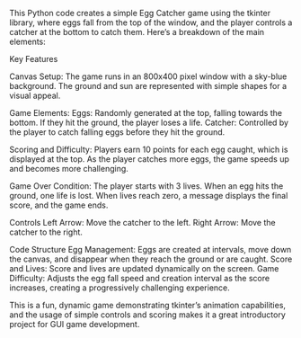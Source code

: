 This Python code creates a simple Egg Catcher game using the tkinter library, where eggs fall from the top of the window, and the player controls a catcher at the bottom to catch them. Here’s a breakdown of the main elements:

Key Features

Canvas Setup:
The game runs in an 800x400 pixel window with a sky-blue background.
The ground and sun are represented with simple shapes for a visual appeal.

Game Elements:
Eggs: Randomly generated at the top, falling towards the bottom. If they hit the ground, the player loses a life.
Catcher: Controlled by the player to catch falling eggs before they hit the ground.

Scoring and Difficulty:
Players earn 10 points for each egg caught, which is displayed at the top.
As the player catches more eggs, the game speeds up and becomes more challenging.

Game Over Condition:
The player starts with 3 lives. When an egg hits the ground, one life is lost.
When lives reach zero, a message displays the final score, and the game ends.

Controls
Left Arrow: Move the catcher to the left.
Right Arrow: Move the catcher to the right.

Code Structure
Egg Management: Eggs are created at intervals, move down the canvas, and disappear when they reach the ground or are caught.
Score and Lives: Score and lives are updated dynamically on the screen.
Game Difficulty: Adjusts the egg fall speed and creation interval as the score increases, creating a progressively challenging experience.

This is a fun, dynamic game demonstrating tkinter’s animation capabilities, and the usage of simple controls and scoring makes it a great introductory project for GUI game development.
